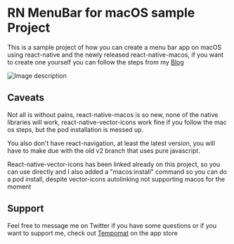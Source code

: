 # RN MenuBar for macOS sample Project

This is a sample project of how you can create a menu bar app on macOS using react-native and the newly released react-native-macos, if you want to create one yourself you can follow the steps from my [Blog](https://ospfranco.github.io/post/2020/05/23/how-to-make-a-react-native-menu-bar-app-for-mac-os/)

![Image description](https://github.com/ospfranco/rn-macos-menubar-template/blob/master/assets/RNMENUBARAPP.JPG?raw=true)

## Caveats

Not all is without pains, react-native-macos is so new, none of the native libraries will work, react-native-vector-icons work fine if you follow the mac os steps, but the pod installation is messed up.

You also don't have react-navigation, at least the latest version, you will have to make due with the old v2 branch that uses pure javascript.

React-native-vector-icons has been linked already on this project, so you can use directly and I also added a "macos:install" command so you can do a pod install, despite vector-icons autolinking not supporting macos for the moment

## Support
Feel free to message me on Twitter if you have some questions or if you want to support me, check out [Tempomat](https://tempomat.dev) on the app store